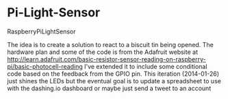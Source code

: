 Pi-Light-Sensor
===============

RaspberryPiLightSensor

The idea is to create a solution to react to a biscuit tin being opened. 
The hardware plan and some of the code is from the Adafruit website at http://learn.adafruit.com/basic-resistor-sensor-reading-on-raspberry-pi/basic-photocell-reading
I've extended it to include some conditional code based on the feedback from the GPIO pin.
This iteration (2014-01-26) just shines the LEDs but the eventual goal is to update a spreadsheet to use with the dashing.io dashboard or maybe just send a tweet to an account
